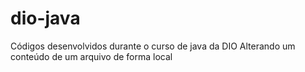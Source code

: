 # dio-java
Códigos desenvolvidos durante o curso de java da DIO
Alterando um conteúdo de um arquivo de forma local
